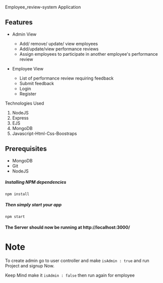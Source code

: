 Employee_review-system Application

  ## Features
  
  * Admin View
    
    *  Add/ remove/ update/ view employees
  	*  Add/update/view performance reviews
  	*  Assign employees to participate in another employee's performance review
  	
  * Employee View
    * List of performance review requiring feedback
    * Submit feedback
    * Login
    * Register 

 Technologies Used
1.  NodeJS
2.  Express
3.  EJS
4.  MongoDB
5. Javascript-Html-Css-Boostraps 

## Prerequisites
- MongoDB
- Git
- NodeJS

##### Installing NPM dependencies

`npm install`

##### Then simply start your app

`npm start`

#### The Server should now be running at http://localhost:3000/

  # Note 
To create admin go to user controller and make ``` isAdmin : true ```
  and run Project and signup Now.
  
  Keep Mind make it ``` isAdmin : false ``` then run again for employee
  

